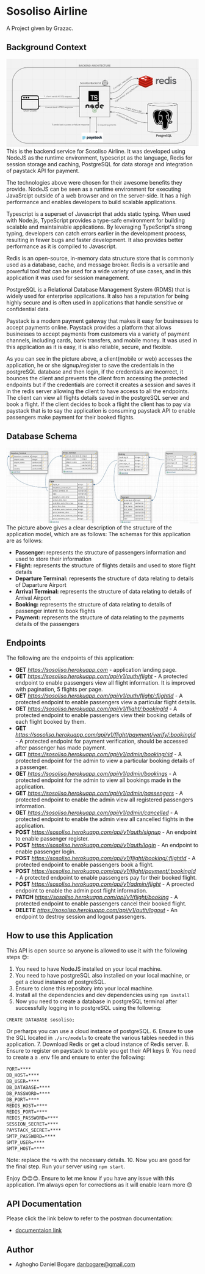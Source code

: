 # Sosoliso Airline
A Project given by Grazac.

## Background Context
![airline img](./assets/sosoliso_airline.jpg)
This is the backend service for Sosoliso Airline. It was developed using NodeJS as the runtime environment, typescript as the language, Redis for session storage and caching, PostgreSQL for data storage and integration of paystack API for payment.

The technologies above were chosen for their awesome benefits they provide. 
NodeJS can be seen as a runtime environment for executing JavaSrcipt outside of a web browser and on the server-side. It has a high performance and enables developers to build scalable applications.

Typescript is a superset of Javascript that adds static typing. When used with Node.js, TypeScript provides a type-safe environment for building scalable and maintainable applications. By leveraging TypeScript's strong typing, developers can catch errors earlier in the development process, resulting in fewer bugs and faster development. It also provides better performance as it is compiled to Javascript.

Redis is an open-source, in-memory data structure store that is commonly used as a database, cache, and message broker.  Redis is a versatile and powerful tool that can be used for a wide variety of use cases, and in this application it was used for session management.

PostgreSQL is a Relational Database Management System (RDMS) that is widely used for enterprise applications. It also has a reputation for being highly secure and is often used in applications that handle sensitive or confidential data.

Paystack is a modern payment gateway that makes it easy for businesses to accept payments online. Paystack provides a platform that allows businesses to accept payments from customers via a variety of payment channels, including cards, bank transfers, and mobile money. It was used in this application as it is easy, it is also reliable, secure, and flexible.

As you can see in the picture above, a client(mobile or web) accesses the application, he or she signup/register to save the credentials in the postgreSQL database and then login, if the credentials are incorrect, it bounces the client and prevents the client from accessing the protected endpoints but if the credentials are correct it creates a session and saves it in the redis server allowing the client to have access to all the endpoints. The client can view all flights details saved in the postgreSQL server and book a flight. If the client decides to book a flight the client has to pay via paystack that is to say the application is consuming paystack API to enable passengers make payment for their booked flights.

## Database Schema
![schema img](./assets/sosoliso_models.jpg)
The picture above gives a clear description of the structure of the application model, which are as follows:
The schemas for this application are as follows:
- **Passenger:** represents the structure of passengers information and used to store their information 
- **Flight:** represents the structure of flights details and used to store flight details
- **Departure Terminal:** represents the structure of data relating to details of Daparture Airport
- **Arrival Terminal:** represents the structure of data relating to details of Arrival Airport
- **Booking:** represents the structure of data relating to details of passenger intent to book flights
- **Payment:** represents the structure of data relating to the payments details of the passengers

## Endpoints
The following are the endpoints of this application:
- **GET** *https://sosoliso.herokuapp.com* - application landing page.
- **GET** *https://sosoliso.herokuapp.com/api/v1/auth/flight* - A protected endpoint to enable passengers view all flight information. It is improved with pagination, 5 flights per page.
- **GET** *https://sosoliso.herokuapp.com/api/v1/auth/flight/:flightId* - A protected endpoint to enable passengers view a particular flight details.
- **GET** *https://sosoliso.herokuapp.com/api/v1/flight/:bookingId* - A protected endpoint to enable passengers view their booking details of each flight booked by them.
- **GET** *https://sosoliso.herokuapp.com/api/v1/flight/payment/verify/:bookingId* - A protected endpoint for payment verification, should be accessed after passenger has made payment.
- **GET** *https://sosoliso.herokuapp.com/api/v1/admin/booking/:id* - A protected endpoint for the admin to view a particular booking details of a passenger.
- **GET** *https://sosoliso.herokuapp.com/api/v1/admin/bookings* - A protected endpoint for the admin to view all bookings made in the application.
- **GET** *https://sosoliso.herokuapp.com/api/v1/admin/passengers* - A protected endpoint to enable the admin view all registered passengers information.
- **GET** *https://sosoliso.herokuapp.com/api/v1/admin/cancelled* - A protected endpoint to enable the admin view all cancelled flights in the application.
- **POST** *https://sosoliso.herokuapp.com/api/v1/auth/signup* - An endpoint to enable passenger register.
- **POST** *https://sosoliso.herokuapp.com/api/v1/auth/login* - An endpoint to enable passenger login.
- **POST** *https://sosoliso.herokuapp.com/api/v1/flight/booking/:flightId* - A protected endpoint to enable passengers book a flight.
- **POST** *https://sosoliso.herokuapp.com/api/v1/flight/payment/:bookingId* - A protected endpoint to enable passengers pay for their booked flight.
- **POST** *https://sosoliso.herokuapp.com/api/v1/admin/flight* - A proected endpoint to enable the admin post flight information.
- **PATCH** *https://sosoliso.herokuapp.com/api/v1/flight/booking* - A protected endpoint to enable passengers cancel their booked flight.
- **DELETE** *https://sosoliso.herokuapp.com/api/v1/auth/logout* - An endpoint to destroy session and logout passengers.

## How to use this Application
This API is open source so anyone is allowed to use it with the following steps 😊:
1. You need to have NodeJS installed on your local machine.
2. You need to have postgreSQL also installed on your local machine, or get a cloud instance of postgreSQL.
3. Ensure to clone this repository into your local machine.
4. Install all the dependencies and dev dependencies using `npm install`
5. Now you need to create a database in postgreSQL terminal after successfully logging in to postgreSQL using the following:
```
CREATE DATABASE sosoliso;
```
Or perharps you can use a cloud instance of postgreSQL.
6. Ensure to use the SQL located in `./src/models` to create the various tables needed in this application.
7. Download Redis or get a cloud instance of Redis server.
8. Ensure to register on paystack to enable you get their API keys
9. You need to create a a .env file and ensure to enter the following:
```
PORT=****
DB_HOST=****
DB_USER=****
DB_DATABASE=****
DB_PASSWORD=****
DB_PORT=****
REDIS_HOST=****
REDIS_PORT=****
REDIS_PASSWORD=****
SESSION_SECRET=****
PAYSTACK_SECRET=****
SMTP_PASSWORD=****
SMTP_USER=****
SMTP_HOST=****
```
Note: replace the `*`s with the necessary details.
10. Now you are good for the final step. Run your server using `npm start`.

Enjoy 😊😊😊. Ensure to let me know if you have any issue with this application. I'm always open for corrections as it will enable learn more 😊

## API Documentation
Please click the link below to refer to the postman documentation:
- [documentaion link](https://documenter.getpostman.com/view/25460695/2s93Y6tKGY)

## Author
- Aghogho Daniel Bogare [danbogare@gmail.com](danbogare@gmail.com)
